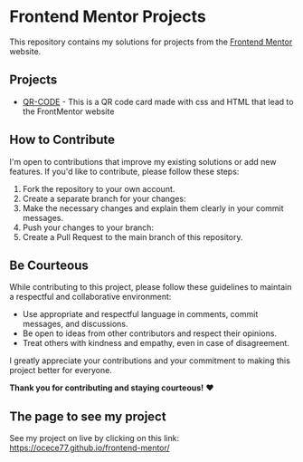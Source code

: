 # Frontend Mentor Projects

This repository contains my solutions for projects from the [Frontend Mentor](https://www.frontendmentor.io/) website.

## Projects

- [QR-CODE](https://github.com/Ocece77/frontend-mentor/tree/main/project1) - This is a QR code card made with css and HTML that lead to the FrontMentor website


## How to Contribute

I'm open to contributions that improve my existing solutions or add new features. If you'd like to contribute, please follow these steps:

1. Fork the repository to your own account.
2. Create a separate branch for your changes:
3. Make the necessary changes and explain them clearly in your commit messages.
4. Push your changes to your branch:
5. Create a Pull Request to the main branch of this repository.

## Be Courteous

While contributing to this project, please follow these guidelines to maintain a respectful and collaborative environment:

- Use appropriate and respectful language in comments, commit messages, and discussions.
- Be open to ideas from other contributors and respect their opinions.
- Treat others with kindness and empathy, even in case of disagreement.

I greatly appreciate your contributions and your commitment to making this project better for everyone.

**Thank you for contributing and staying courteous!** ❤️

## The page to see my project

See my project on live by clicking on this link:
https://ocece77.github.io/frontend-mentor/
